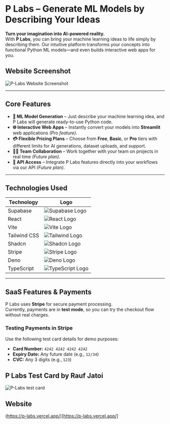 # **P Labs – Generate ML Models by Describing Your Ideas**

**Turn your imagination into AI-powered reality.**  
With **P Labs**, you can bring your machine learning ideas to life simply by describing them. Our intuitive platform transforms your concepts into functional Python ML models—and even builds interactive web apps for you.

## **Website Screenshot**  
![P-Labs Website Screenshot](public/plabs.png)  

---

## **Core Features**

- **🚀 ML Model Generation** – Just describe your machine learning idea, and P Labs will generate ready-to-use Python code.  
- **🌐 Interactive Web Apps** – Instantly convert your models into **Streamlit** web applications *(Pro feature)*.  
- **💳 Flexible Pricing Plans** – Choose from **Free**, **Basic**, or **Pro** tiers with different limits for AI generations, dataset uploads, and support.  
- **👨‍💻 Team Collaboration** – Work together with your team on projects in real time *(Future plan)*.  
- **🔌 API Access** – Integrate P Labs features directly into your workflows via our API *(Future plan)*.  

---

## **Technologies Used**

| Technology  | Logo |
|-------------|------|
| Supabase    | ![Supabase Logo](public/supabase.png) |
| React       | ![React Logo](public/react.png) |
| Vite        | ![Vite Logo](public/vite.png) |
| Tailwind CSS| ![Tailwind Logo](public/tailwind.png) |
| Shadcn      | ![Shadcn Logo](public/shadcn.jpg) |
| Stripe      | ![Stripe Logo](public/stripe.png) |
| Deno        | ![Deno Logo](public/deno.jpg) |
| TypeScript  | ![TypeScript Logo](public/ts.png) |  

---

## **SaaS Features & Payments**

P Labs uses **Stripe** for secure payment processing.  
Currently, payments are in **test mode**, so you can try the checkout flow without real charges.

### **Testing Payments in Stripe**

Use the following test card details for demo purposes:  

- **Card Number:** `4242 4242 4242 4242`  
- **Expiry Date:** Any future date (e.g., `12/34`)  
- **CVC:** Any 3 digits (e.g., `123`)  

## **P Labs Test Card by Rauf Jatoi** 

![P-Labs test card](public/test.png)  

## **Website**
(https://p-labs.vercel.app/)[https://p-labs.vercel.app/]